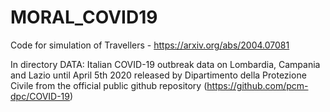 # MORAL_COVID19
Code for simulation of Travellers - https://arxiv.org/abs/2004.07081

In directory DATA: Italian COVID-19 outbreak data on Lombardia, Campania and Lazio until April 5th 2020  released by Dipartimento della Protezione Civile from the official public github repository (https://github.com/pcm-dpc/COVID-19)


